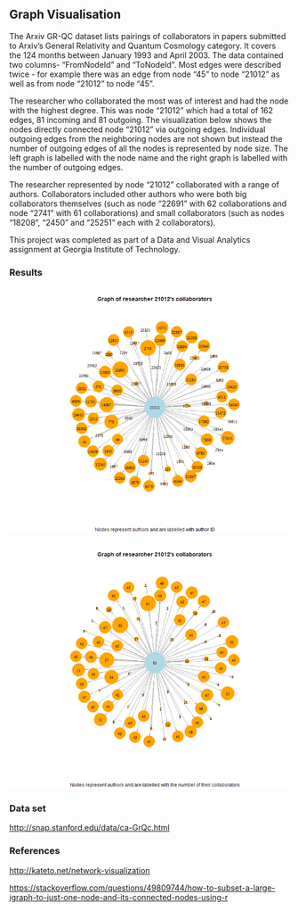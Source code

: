## Graph Visualisation

The Arxiv GR-QC dataset lists pairings of collaborators in papers submitted to Arxiv’s General Relativity and Quantum Cosmology category. It covers the 124 months between January 1993 and April 2003. The data contained two columns- “FromNodeId” and “ToNodeId”. Most edges were described twice - for example there was an edge from node “45” to node “21012” as well as from node “21012” to node “45”.

The researcher who collaborated the most was of interest and  had the node with the highest degree. This was node “21012” which had a total of 162 edges, 81 incoming and 81 outgoing. The visualization below shows the nodes directly connected node “21012” via outgoing edges. Individual outgoing edges from the neighboring nodes are not shown but instead the number of outgoing edges of all the nodes is represented by node size. The left graph is labelled with the node name and the right graph is labelled with the number of outgoing edges.

The researcher represented by node “21012” collaborated with a range of authors. Collaborators included other authors who were both big collaborators themselves (such as node “22691” with 62 collaborations and node “2741” with 61 collaborations) and small collaborators (such as nodes “18208”, “2450” and “25251” each with 2 collaborators).

This project was completed as part of a Data and Visual Analytics assignment at Georgia Institute of Technology.


### Results
 
![Graph of collaborators ID](graph_collaborators_id.png "Graph of collaborators ID") 

![Graph of collaborators numbers](graph_collaborators_numbers.png "Graph of collaborators numbers") 


### Data set 
http://snap.stanford.edu/data/ca-GrQc.html


### References
http://kateto.net/network-visualization

https://stackoverflow.com/questions/49809744/how-to-subset-a-large-igraph-to-just-one-node-and-its-connected-nodes-using-r
